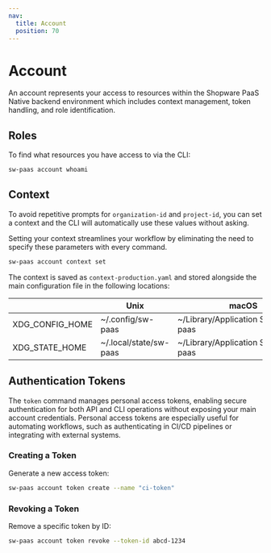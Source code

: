 ```yaml
---
nav:
  title: Account
  position: 70
---
```


# Account

An account represents your access to resources within the Shopware PaaS Native backend environment which includes context management, token handling, and role identification.

## Roles

To find what resources you have access to via the CLI:

```sh
sw-paas account whoami
```

## Context

To avoid repetitive prompts for `organization-id` and `project-id`, you can set a context and the CLI will automatically use these values without asking.

Setting your context streamlines your workflow by eliminating the need to specify these parameters with every command.

```sh
sw-paas account context set
```

The context is saved as `context-production.yaml` and stored alongside the main configuration file in the following locations:

|                 | Unix                   | macOS                                      | Windows        |
|-----------------|------------------------|--------------------------------------------|----------------|
| XDG_CONFIG_HOME | ~/.config/sw-paas      | ~/Library/Application&nbsp;Support/sw-paas | %LOCALAPPDATA% |
| XDG_STATE_HOME  | ~/.local/state/sw-paas | ~/Library/Application&nbsp;Support/sw-paas | %LOCALAPPDATA% |

## Authentication Tokens

The `token` command manages personal access tokens, enabling secure authentication for both API and CLI operations without exposing your main account credentials. Personal access tokens are especially useful for automating workflows, such as authenticating in CI/CD pipelines or integrating with external systems.

### Creating a Token

Generate a new access token:

```sh
sw-paas account token create --name "ci-token"
```

### Revoking a Token

Remove a specific token by ID:

```sh
sw-paas account token revoke --token-id abcd-1234
```
